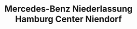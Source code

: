---
title: "Mercedes-Benz Niederlassung Hamburg Center Niendorf"
url: /hamburg/mercedes-benz-niederlassung-hamburg-center-niendorf/
shop: Autohaus
---
